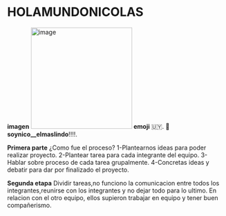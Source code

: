 # HOLAMUNDONICOLAS
**imagen**
<img width="234" alt="image" src="https://user-images.githubusercontent.com/104432397/165303009-6c49b06a-c62b-461f-95c1-dcb9f5bee0b6.png">
**emoji**
🇺🇾. 🌝
__soynico__elmaslindo__!!!!.

**Primera parte**
¿Como fue el proceso?
1-Plantearnos ideas para poder realizar proyecto.
2-Plantear tarea para cada integrante del equipo.
3-Hablar sobre proceso de cada tarea grupalmente.
4-Concretas ideas y debatir para dar por finalizado el proyecto.

**Segunda etapa**
Dividir tareas,no funciono la comunicacion entre todos los integrantes,reunirse con los integrantes y no dejar todo para lo ultimo.
En relacion con el otro equipo, ellos supieron trabajar en equipo y tener buen compañerismo.
